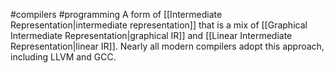 #compilers #programming 
A form of [[Intermediate Representation|intermediate representation]] that is a mix of [[Graphical Intermediate Representation|graphical IR]] and [[Linear Intermediate Representation|linear IR]]. Nearly all modern compilers adopt this approach, including LLVM and GCC.